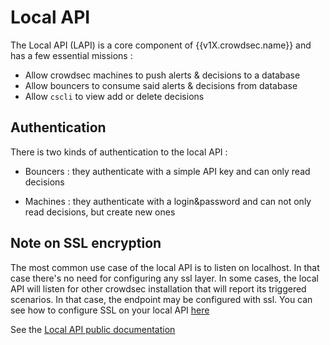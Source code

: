 # Local API

The Local API (LAPI) is a core component of {{v1X.crowdsec.name}} and has a few essential missions :

 - Allow crowdsec machines to push alerts & decisions to a database
 - Allow bouncers to consume said alerts & decisions from database
 - Allow `cscli` to view add or delete decisions


## Authentication

There is two kinds of authentication to the local API :

 - Bouncers : they authenticate with a simple API key and can only read decisions

 - Machines : they authenticate with a login&password and can not only read decisions, but create new ones
 
## Note on SSL encryption

The most common use case of the local API is to listen on localhost. In that case there's no need for
configuring any ssl layer. In some cases, the local API will listen for other crowdsec installation that
will report its triggered scenarios. In that case, the endpoint may be configured with ssl.
You can see how to configure SSL on your local API [here](/Crowdsec/v1/references/crowdsec-config/#tls)


See the [Local API public documentation]({{v1X.lapi.swagger}})



